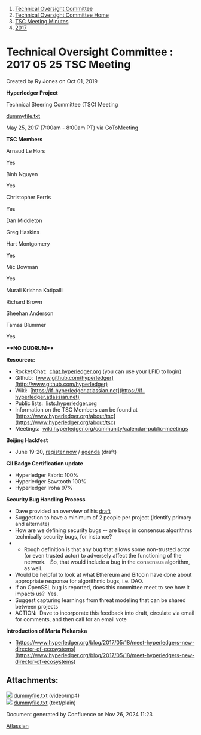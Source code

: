 1. [Technical Oversight Committee](index.html)
2. [Technical Oversight Committee Home](Technical-Oversight-Committee-Home_21430274.html)
3. [TSC Meeting Minutes](TSC-Meeting-Minutes_21448544.html)
4. [2017](2017_21448665.html)

# Technical Oversight Committee : 2017 05 25 TSC Meeting

Created by Ry Jones on Oct 01, 2019

**Hyperledger Project**

Technical Steering Committee (TSC) Meeting

[dummyfile.txt](#)

May 25, 2017 (7:00am - 8:00am PT) via GoToMeeting

**TSC Members**

Arnaud Le Hors

Yes

Binh Nguyen

Yes

Christopher Ferris

Yes

Dan Middleton

Greg Haskins

Hart Montgomery

Yes

Mic Bowman

Yes

Murali Krishna Katipalli

Richard Brown

Sheehan Anderson

Tamas Blummer

Yes

**\*\*NO QUORUM\*\***

**Resources:**

- Rocket.Chat:  [chat.hyperledger.org](http://chat.hyperledger.org/) (you can use your LFID to login)
- Github:  [www.github.com/hyperledger](http://www.github.com/hyperledger)
- Wiki:  [https://lf-hyperledger.atlassian.net](https://lf-hyperledger.atlassian.net)
- Public lists:  [lists.hyperledger.org](http://lists.hyperledger.org)
- Information on the TSC Members can be found at [https://www.hyperledger.org/about/tsc](https://www.hyperledger.org/about/tsc)
- Meetings:  [wiki.hyperledger.org/community/calendar-public-meetings](http://wiki.hyperledger.org/community/calendar-public-meetings)

**Beijing Hackfest**

- June 19-20, [register now](https://www.regonline.com/hyperledgerhackfestjune2017) / [agenda](https://docs.google.com/document/d/1LfTtwHvQfZAHUz8k35-s3hmE3S_0uXSuAAnhTB7U-Hg/edit) (draft)

**CII Badge Certification update**

- Hyperledger Fabric 100%
- Hyperledger Sawtooth 100%
- Hyperledger Iroha 97%

**Security Bug Handling Process**

- Dave provided an overview of his [draft](https://docs.google.com/a/linuxfoundation.org/document/d/1gne57E4XEAxETZh_pmyVVWyI7FgXkmD72U3HfG193D8/edit?usp=sharing)
- Suggestion to have a minimum of 2 people per project (identify primary and alternate)
- How are we defining security bugs -- are bugs in consensus algorithms technically security bugs, for instance?
- - Rough definition is that any bug that allows some non-trusted actor (or even trusted actor) to adversely affect the functioning of the network.   So, that would include a bug in the consensus algorithm, as well.
- Would be helpful to look at what Ethereum and Bitcoin have done about appropriate response for algorithmic bugs, i.e. DAO.
- If an OpenSSL bug is reported, does this committee meet to see how it impacts us?  Yes.
- Suggest capturing learnings from threat modeling that can be shared between projects
- ACTION:  Dave to incorporate this feedback into draft, circulate via email for comments, and then call for an email vote

**Introduction of Marta Piekarska**

- [https://www.hyperledger.org/blog/2017/05/18/meet-hyperledgers-new-director-of-ecosystems](https://www.hyperledger.org/blog/2017/05/18/meet-hyperledgers-new-director-of-ecosystems)

## Attachments:

![](images/icons/bullet_blue.gif) [dummyfile.txt](attachments/21433165/21457567.txt) (video/mp4)  
![](images/icons/bullet_blue.gif) [dummyfile.txt](attachments/21433165/21448685.txt) (text/plain)

Document generated by Confluence on Nov 26, 2024 11:23

[Atlassian](http://www.atlassian.com/)
